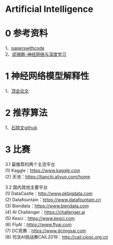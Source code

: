 # Artificial Intelligence

0 参考资料
=
1、[paperswithcode](https://paperswithcode.com/sota)<br>
2、[邱锡鹏-神经网络与深度学习](https://nndl.github.io/)<br>

1 神经网络模型解释性
=
1、[顶会论文](https://github.com/oneTaken/awesome_deep_learning_interpretability)

2 推荐算法
=
1、[石晓文github](https://github.com/princewen/tensorflow_practice/tree/master/recommendation)<br>

3 比赛
=
3.1 最推荐的两个主流平台<br>
(1) Kaggle：https://www.kaggle.com<br>
(2) 天池：https://tianchi.aliyun.com/home<br>

3.2 国内其他主要平台<br>
(1) DataCastle：http://www.pkbigdata.com<br>
(2) Datafountain：https://www.datafountain.cn<br>
(3) Biendata：https://www.biendata.com<br>
(4) AI Challenger：https://challenger.ai<br>
(5) Kesci：https://www.kesci.com<br>
(6) FlyAI：https://www.flyai.com<br>
(7) DC竞赛：https://www.dcjingsai.com<br>
(8) 司法AI挑战赛CAIL2019：http://cail.cipsc.org.cn<br>
